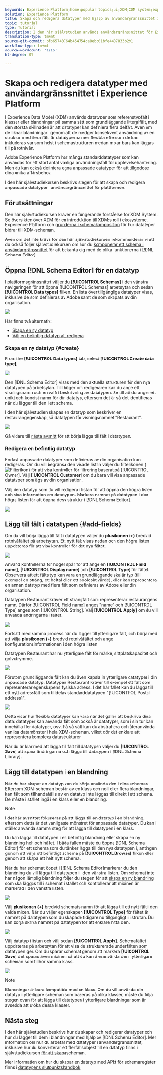 ```yaml
---
keywords: Experience Platform;home;popular topics;ui;XDM;XDM system;experience data model;Experience data model;Experience Data Model;data model;Data Model;schema registry;Schema Registry;schema;Schema;schemas;Schemas;create;data type;data types;
solution: Experience Platform
title: Skapa och redigera datatyper med hjälp av användargränssnittet i schemaregistret
topic: tutorial
type: Tutorial
description: I den här självstudien används användargränssnittet för Experience Platform för att vägleda dig genom stegen för att skapa en anpassad datatyp.
translation-type: tm+mt
source-git-commit: bfb65743764b454754ca8ebb01bfe4407833b291
workflow-type: tm+mt
source-wordcount: '1215'
ht-degree: 0%

---
```



# Skapa och redigera datatyper med användargränssnittet i Experience Platform

I Experience Data Model (XDM) används datatyper som referenstypfält i klasser eller blandningar på samma sätt som grundläggande litteralfält, med den största skillnaden är att datatyper kan definiera flera delfält. Även om de liknar blandningar i genom att de medger konsekvent användning av en struktur med flera fält, är datatyperna mer flexibla eftersom de kan inkluderas var som helst i schemastrukturen medan mixar bara kan läggas till på rotnivån.

Adobe Experience Platform har många standarddatatyper som kan användas för ett stort antal vanliga användningsfall för upplevelsehantering. Men du kan också definiera egna anpassade datatyper för att tillgodose dina unika affärsbehov.

I den här självstudiekursen beskrivs stegen för att skapa och redigera anpassade datatyper i användargränssnittet för plattformen.

## Förutsättningar

Den här självstudiekursen kräver en fungerande förståelse för XDM System. Se översikten över [](../home.md) XDM för en introduktion till XDM:s roll i ekosystemet Experience Platform och [grunderna i schemakomposition](../schema/composition.md) för hur datatyper bidrar till XDM-scheman.

Även om det inte krävs för den här självstudiekursen rekommenderar vi att du också följer självstudiekursen om hur du [komponerar ett schema i användargränssnittet](./create-schema-ui.md) för att bekanta dig med de olika funktionerna i [!DNL Schema Editor].

## Öppna [!DNL Schema Editor] för en datatyp

I plattformsgränssnittet väljer du **[!UICONTROL Schemas]** i den vänstra navigeringen för att öppna [!UICONTROL Schemas] arbetsytan och sedan **[!UICONTROL Data types]** fliken. En lista över tillgängliga datatyper visas, inklusive de som definieras av Adobe samt de som skapats av din organisation.

![](../images/tutorials/create-datatype/data-types-tab.png)

Här finns två alternativ:

* [Skapa en ny datatyp](#create)
* [Välj en befintlig datatyp att redigera](#edit)

### Skapa en ny datatyp {#create}

From the **[!UICONTROL Data types]** tab, select **[!UICONTROL Create data type]**.

![](../images/tutorials/create-datatype/create.png)

Den [!DNL Schema Editor] visas med den aktuella strukturen för den nya datatypen på arbetsytan. Till höger om redigeraren kan du ange ett visningsnamn och en valfri beskrivning av datatypen. Se till att du anger ett unikt och koncist namn för din datatyp, eftersom det är så det identifieras när du lägger till den i ett schema.

I den här självstudien skapas en datatyp som beskriver en restaurangegenskap, så datatypen får visningsnamnet &quot;Restaurant&quot;.

![](../images/tutorials/create-datatype/data-type-properties.png)

Gå vidare till [nästa avsnitt](#add-fields) för att börja lägga till fält i datatypen.

### Redigera en befintlig datatyp

Endast anpassade datatyper som definieras av din organisation kan redigeras. Om du vill begränsa den visade listan väljer du filterikonen (![Filterikon](../images/tutorials/create-datatype/filter.png)) för att visa kontroller för filtrering baserat på [!UICONTROL Owner]. Välj **[!UICONTROL Customer]** om du bara vill visa anpassade datatyper som ägs av din organisation.

Välj den datatyp som du vill redigera i listan för att öppna den högra listen och visa information om datatypen. Markera namnet på datatypen i den högra listen för att öppna dess struktur i [!DNL Schema Editor].

![](../images/tutorials/create-datatype/edit.png)

## Lägg till fält i datatypen {#add-fields}

Om du vill börja lägga till fält i datatypen väljer du **plusikonen (+)** bredvid rotnivåfältet på arbetsytan. Ett nytt fält visas nedan och den högra listen uppdateras för att visa kontroller för det nya fältet.

![](../images/tutorials/create-datatype/new-field.png)

Använd kontrollerna för höger spår för att ange en **[!UICONTROL Field name]**, **[!UICONTROL Display name]** och **[!UICONTROL Type]** för fältet. Observera att ett fälts typ kan vara en grundläggande skalär typ (till exempel en sträng, ett heltal eller ett booleskt värde), eller kan representera en annan datatyp med flera fält som definieras av Adobe eller din organisation.

Datatypen Restaurant kräver ett strängfält som representerar restaurangens namn. Därför [!UICONTROL Field name] anges &quot;name&quot; och [!UICONTROL Type] anges som [!UICONTROL String]. Välj **[!UICONTROL Apply]** om du vill använda ändringarna i fältet.

![](../images/tutorials/create-datatype/name-field.png)

Fortsätt med samma process när du lägger till ytterligare fält, och börja med att välja **plusikonen (+)** bredvid rotnivåfältet och ange konfigurationsinformationen i den högra listen.

Datatypen Restaurant har nu ytterligare fält för märke, sittplatskapacitet och golvutrymme.

![](../images/tutorials/create-datatype/more-fields.png)

Förutom grundläggande fält kan du även kapsla in ytterligare datatyper i din anpassade datatyp. Datatypen Restaurant kräver till exempel ett fält som representerar egenskapens fysiska adress. I det här fallet kan du lägga till ett nytt adressfält som tilldelas standarddatatypen &quot;[!UICONTROL Postal address]&quot;.

![](../images/tutorials/create-datatype/address-field.png)

Detta visar hur flexibla datatyper kan vara när det gäller att beskriva dina data: datatyper kan använda fält som också är datatyper, som i sin tur kan innehålla fler datatyper, osv. På så sätt kan du abstrahera och återanvända vanliga datamönster i hela XDM-scheman, vilket gör det enklare att representera komplexa datastrukturer.

När du är klar med att lägga till fält till datatypen väljer du **[!UICONTROL Save]** att spara ändringarna och lägga till datatypen i [!DNL Schema Library].

## Lägg till datatypen i en blandning

När du har skapat en datatyp kan du börja använda den i dina scheman. Eftersom XDM-scheman består av en klass och noll eller flera blandningar, kan fält som tillhandahålls av en datatyp inte läggas till direkt i ett schema. De måste i stället ingå i en klass eller en blandning.

>[!NOTE]
>
>I det här avsnittet fokuseras på att lägga till en datatyp i en blandning, eftersom detta är det vanligaste mönstret för anpassade datatyper. Du kan i stället använda samma steg för att lägga till datatypen i en klass.

Du kan lägga till datatypen i en befintlig blandning eller skapa en ny blandning helt och hållet. I båda fallen måste du öppna [!DNL Schema Editor] för ett schema som du tänker lägga till den nya datatypen i, antingen genom att välja ett befintligt schema på **[!UICONTROL Browse]** fliken eller genom att skapa ett helt nytt schema.

När du har schemat öppet i [!DNL Schema Editor]markerar du den blandning du vill lägga till datatypen i i den vänstra listen. Om schemat inte har någon lämplig blandning följer du stegen för att [skapa en ny blandning](./create-schema-ui.md#define-mixin) som ska läggas till i schemat i stället och kontrollerar att mixinen är markerad i den vänstra listen.

![](../images/tutorials/create-datatype/mixin-selected.png)

Välj **plusikonen (+)** bredvid schemats namn för att lägga till ett nytt fält i den valda mixen. När du väljer egenskapen **[!UICONTROL Type]** för fältet är namnet på datatypen som du skapade tidigare nu tillgängligt i listrutan. Du kan börja skriva namnet på datatypen för att enklare hitta den.

![](../images/tutorials/create-datatype/add-data-type.png)

Välj datatyp i listan och välj sedan **[!UICONTROL Apply]**. Schemafältet uppdateras på arbetsytan för att visa de strukturerade underfälten som datatypen ger. Om du sparar schemat genom att markera **[!UICONTROL Save]** det sparas även mixinen så att du kan återanvända den i ytterligare scheman som tillhör samma klass.

![](../images/tutorials/create-datatype/data-type-added.png)

>[!NOTE]
>
>Blandningar är bara kompatibla med en klass. Om du vill använda din datatyp i ytterligare scheman som baseras på olika klasser, måste du följa stegen ovan för att lägga till datatypen i ytterligare blandningar som är avsedda att utöka dessa klasser.

## Nästa steg

I den här självstudien beskrivs hur du skapar och redigerar datatyper och hur du lägger till dem i blandningar med hjälp av [!DNL Schema Editor]. Mer information om hur du arbetar med datatyper i användargränssnittet, inklusive hur du konverterar ett flerfältsobjekt till en datatyp finns i självstudiekursen [för att skapa](./create-schema-ui.md#datatype)scheman.

Mer information om hur du skapar en datatyp med API:t för schemaregister finns i [datatypens slutpunktshandbok](../api/data-types.md#create).